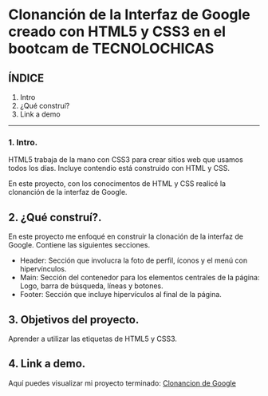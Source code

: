 # Clonanción de la Interfaz de Google creado con HTML5 y CSS3 en el bootcam de TECNOLOCHICAS


## ÍNDICE

1. Intro
2. ¿Qué construí?
3. Link a demo

****

### 1. Intro.
HTML5 trabaja de la mano con CSS3 para crear sitios web que usamos todos los días. Incluye contendio está construido con HTML y CSS.

En este proyecto, con los conocimentos de HTML y CSS realicé la clonanción de la interfaz de Google.

## 2. ¿Qué construí?.
En este proyecto me enfoqué en construir la clonación de la interfaz de Google.
Contiene las siguientes secciones.

* Header: Sección que involucra la foto de perfil, íconos y el menú con hipervínculos.
*  Main: Sección del contenedor para los elementos centrales de la página: Logo, barra de búsqueda, líneas y botones.
*  Footer: Sección que incluye hipervículos al final de la página.

## 3. Objetivos del proyecto.
Aprender a utilizar las etiquetas de HTML5 y CSS3.

## 4. Link a demo.
Aquí puedes visualizar mi proyecto terminado: [Clonancion de Google](https://effervescent-starship-594e0d.netlify.app/)
